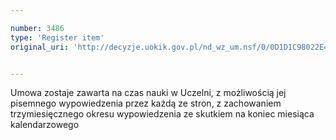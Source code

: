 ```yaml
---

number: 3486
type: 'Register item'
original_uri: 'http://decyzje.uokik.gov.pl/nd_wz_um.nsf/0/0D1D1C98022E4EB7C1257A52002FCD54?OpenDocument'


---
```


Umowa zostaje zawarta na czas nauki w Uczelni, z możliwością jej pisemnego wypowiedzenia przez każdą ze stron, z zachowaniem trzymiesięcznego okresu wypowiedzenia ze skutkiem na koniec miesiąca kalendarzowego
